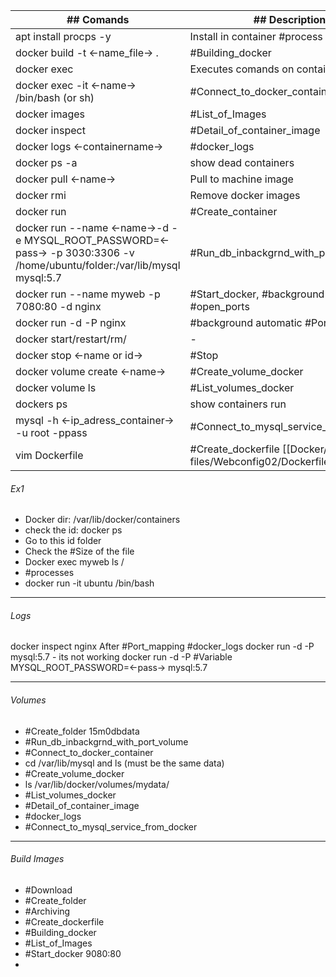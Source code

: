 
| ## Comands                                                                                                                | ## Description                                                                |
| ------------------------------------------------------------------------------------------------------------------------- | ----------------------------------------------------------------------------- |
| apt install procps -y                                                                                                     | Install in container #process registry                                        |
| docker build -t <-name_file-> .                                                                                           | #Building_docker                                                              |
| docker exec                                                                                                               | Executes comands on containers.                                               |
| docker exec -it <-name-> /bin/bash (or sh)                                                                                | #Connect_to_docker_container                                                  |
| docker images                                                                                                             | #List_of_Images                                                               |
| docker inspect                                                                                                            | #Detail_of_container_image                                                    |
| docker logs <-containername->                                                                                             | #docker_logs                                                                  |
| docker ps -a                                                                                                              | show dead containers                                                          |
| docker pull <-name->                                                                                                      | Pull to machine image                                                         |
| docker rmi                                                                                                                | Remove docker images                                                          |
| docker run                                                                                                                | #Create_container                                                             |
| docker run --name <-name->-d -e MYSQL_ROOT_PASSWORD=<-pass-> -p 3030:3306 -v /home/ubuntu/folder:/var/lib/mysql mysql:5.7 | #Run_db_inbackgrnd_with_port_volume                                           |
| docker run --name myweb -p 7080:80 -d nginx                                                                               | #Start_docker, #background , #open_ports                                      |
| docker run -d -P nginx                                                                                                    | #background automatic #Port_mapping                                           |
| docker start/restart/rm/                                                                                                  | -                                                                             |
| docker stop <-name or id->                                                                                                | #Stop                                                                         |
| docker volume create <-name->                                                                                             | #Create_volume_docker                                                         |
| docker volume ls                                                                                                          | #List_volumes_docker                                                          |
| dockers ps                                                                                                                | show containers run                                                           |
| mysql -h <-ip_adress_container-> -u root -ppass                                                                           | #Connect_to_mysql_service_from_docker                                         |
| vim Dockerfile                                                                                                            | #Create_dockerfile [[Docker/Docker files/Webconfig02/Dockerfile\|Dockerfile]] |
###### Ex1
* Docker dir: /var/lib/docker/containers
* check the id: docker ps
* Go to this id folder
* Check the #Size of the file
* Docker exec myweb ls /
* #processes 
* docker run -it ubuntu /bin/bash
___
###### Logs
docker inspect nginx
After #Port_mapping #docker_logs 
docker run -d -P mysql:5.7 - its not working
docker run -d -P #Variable  MYSQL_ROOT_PASSWORD=<-pass-> mysql:5.7
___
###### Volumes
* #Create_folder 15m0dbdata
* #Run_db_inbackgrnd_with_port_volume 
* #Connect_to_docker_container 
* cd /var/lib/mysql and ls (must be the same data)
* #Create_volume_docker 
* ls /var/lib/docker/volumes/mydata/
* #List_volumes_docker 
* #Detail_of_container_image 
* #docker_logs 
* #Connect_to_mysql_service_from_docker 
___
###### Build Images
* #Download 
* #Create_folder 
* #Archiving 
* #Create_dockerfile 
* #Building_docker 
* #List_of_Images 
* #Start_docker  9080:80
* 